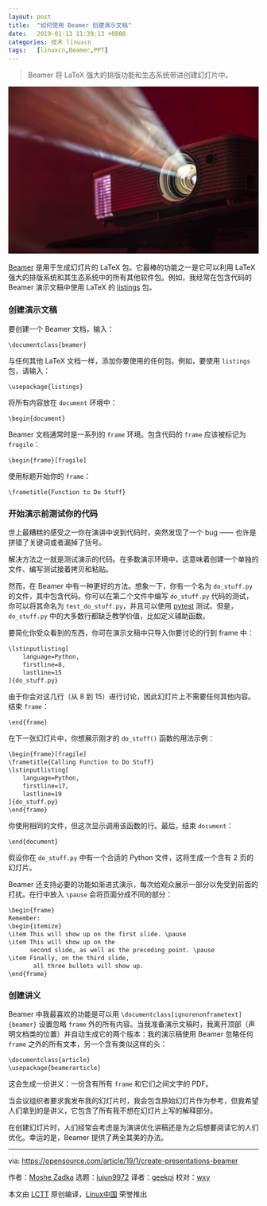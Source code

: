 ```yaml
---
layout: post
title:	"如何使用 Beamer 创建演示文稿"
date:	2019-01-13 11:39:13 +0800 
categories:	技术 linuxcn 
tags:	[linuxcn,Beamer,PPT]
---
```




> 
> Beamer 将 LaTeX 强大的排版功能和生态系统带进创建幻灯片中。
> 
> 
> 


![](/Asserts/Images/album/201901/13/113905one2p82t58vtqgtq.jpeg)


[Beamer](https://www.overleaf.com/learn/latex/Beamer) 是用于生成幻灯片的 LaTeX 包。它最棒的功能之一是它可以利用 LaTeX 强大的排版系统和其生态系统中的所有其他软件包。例如，我经常在包含代码的 Beamer 演示文稿中使用 LaTeX 的 [listings](https://www.overleaf.com/learn/latex/Code_listing) 包。


### 创建演示文稿


要创建一个 Beamer 文档，输入：



```
\documentclass{beamer}
```

与任何其他 LaTeX 文档一样，添加你要使用的任何包。例如，要使用 `listings` 包，请输入：



```
\usepackage{listings}
```

将所有内容放在 `document` 环境中：



```
\begin{document}
```

Beamer 文档通常时是一系列的 `frame` 环境。包含代码的 `frame` 应该被标记为 `fragile`：



```
\begin{frame}[fragile]
```

使用标题开始你的 `frame`：



```
\frametitle{Function to Do Stuff}
```

### 开始演示前测试你的代码


世上最糟糕的感受之一你在演讲中说到代码时，突然发现了一个 bug —— 也许是拼错了关键词或者漏掉了括号。


解决方法之一就是测试演示的代码。在多数演示环境中，这意味着创建一个单独的文件、编写测试接着拷贝和粘贴。


然而，在 Beamer 中有一种更好的方法。想象一下，你有一个名为 `do_stuff.py` 的文件，其中包含代码。你可以在第二个文件中编写 `do_stuff.py` 代码的测试，你可以将其命名为 `test_do_stuff.py`，并且可以使用 [pytest](https://docs.pytest.org/en/latest/) 测试。但是，`do_stuff.py` 中的大多数行都缺乏教学价值，比如定义辅助函数。


要简化你受众看到的东西，你可在演示文稿中只导入你要讨论的行到 frame 中：



```
\lstinputlisting[
    language=Python,
    firstline=8,
    lastline=15
]{do_stuff.py}
```

由于你会对这几行（从 8 到 15）进行讨论，因此幻灯片上不需要任何其他内容。结束 `frame`：



```
\end{frame}
```

在下一张幻灯片中，你想展示刚才的 `do_stuff()` 函数的用法示例：



```
\begin{frame}[fragile]
\frametitle{Calling Function to Do Stuff}
\lstinputlisting[
    language=Python,
    firstline=17,
    lastline=19
]{do_stuff.py}
\end{frame}
```

你使用相同的文件，但这次显示调用该函数的行。最后，结束 `document`：



```
\end{document}
```

假设你在 `do_stuff.py` 中有一个合适的 Python 文件，这将生成一个含有 2 页的幻灯片。


Beamer 还支持必要的功能如渐进式演示，每次给观众展示一部分以免受到前面的打扰。在行中放入 `\pause` 会将页面分成不同的部分：



```
\begin{frame}
Remember:
\begin{itemize}
\item This will show up on the first slide. \pause
\item This will show up on the
      second slide, as well as the preceding point. \pause
\item Finally, on the third slide,
       all three bullets will show up.
\end{frame}
```

### 创建讲义


Beamer 中我最喜欢的功能是可以用 `\documentclass[ignorenonframetext]{beamer}` 设置忽略 `frame` 外的所有内容。当我准备演示文稿时，我离开顶部（声明文档类的位置）并自动生成它的两个版本：我的演示稿使用 Beamer 忽略任何 `frame` 之外的所有文本，另一个含有类似这样的头：



```
\documentclass{article}
\usepackage{beamerarticle}
```

这会生成一份讲义：一份含有所有 `frame` 和它们之间文字的 PDF。


当会议组织者要求我发布我的幻灯片时，我会包含原始幻灯片作为参考，但我希望人们拿到的是讲义，它包含了所有我不想在幻灯片上写的解释部分。


在创建幻灯片时，人们经常会考虑是为演讲优化讲稿还是为之后想要阅读它的人们优化。幸运的是，Beamer 提供了两全其美的办法。




---


via: <https://opensource.com/article/19/1/create-presentations-beamer>


作者：[Moshe Zadka](https://opensource.com/users/moshez) 选题：[lujun9972](https://github.com/lujun9972) 译者：[geekpi](https://github.com/geekpi) 校对：[wxy](https://github.com/wxy)


本文由 [LCTT](https://github.com/LCTT/TranslateProject) 原创编译，[Linux中国](https://linux.cn/) 荣誉推出
